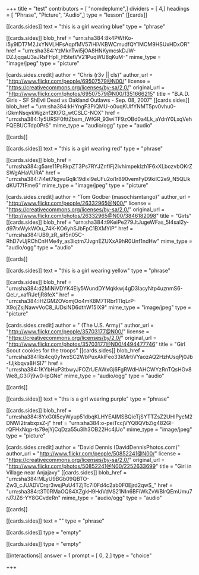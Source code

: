 +++
title = "test"
contributors = [ "nomdeplume",]
dividers = [ 4,]
headings = [ "Phrase", "Picture", "Audio",]
type = "lesson"
[[cards]]

[[cards.sides]]
text = "this is a girl wearing blue"
type = "phrase"

[[cards.sides]]
blob_href = "urn:sha384:8k4PWfKo-i5y9IDT7M2JxYNVLHFsAqpfMV57lHiVKBWCmudfQY1MCM9HSUxHDxOR"
href = "urn:sha384:YzMknTwi5jOA8HNKymcskDJW-DZJjqqaU3aJRsFHpIl_H5tetVV21PuqWU8qKuM-"
mime_type = "image/jpeg"
type = "picture"

[cards.sides.credit]
author = "Chris (r3v || cls)"
author_url = "http://www.flickr.com/people/69507579@N00/"
license = "https://creativecommons.org/licenses/by-sa/2.0/"
original_url = "http://www.flickr.com/photos/69507579@N00/1351666215"
title = "B.A.D. Girls - SF ShEvil Dead vs Oakland Outlaws - Sep. 08, 2007"
[[cards.sides]]
blob_href = "urn:sha384:kHYngF3PiQMU-o0uqKUlfYNMT5pv0vhu0-iGkmNsqvkWgznf2Kt7G_wtCSLC-NOX"
href = "urn:sha384:1y5URSF0fttZbsm_iWfGR_93wiTF9zOBd0a4Lk_aYdnY0LxqVehFQEBUCTdp0PrS"
mime_type = "audio/ogg"
type = "audio"

[[cards]]

[[cards.sides]]
text = "this is a girl wearing red"
type = "phrase"

[[cards.sides]]
blob_href = "urn:sha384:g5are11PsRkpZT3Ps7RYJZnfIFj2lvhimpekIzh1F6xXLbozvbOKrZSWgAHaVURA"
href = "urn:sha384:7i4et7kgvuGqlk19dlxI9eUFu2oi1r890vemFyD9kiIC2e9_N5QLlkdKUT7fFme6"
mime_type = "image/jpeg"
type = "picture"

[cards.sides.credit]
author = "Tom Godber (masochismtango)"
author_url = "http://www.flickr.com/people/26332965@N00/"
license = "https://creativecommons.org/licenses/by-sa/2.0/"
original_url = "http://www.flickr.com/photos/26332965@N00/3846182098"
title = "Girls"
[[cards.sides]]
blob_href = "urn:sha384:t9KeiPe279JtJugeWFas_5I4saI2y-d97rxWykWOu_74K-KO6yhSJbFpC1BXMYlP"
href = "urn:sha384:UB9_zR_sif5n05C-RhD7vUjRChCnHMe4y_as3iqtm7JvgnEZUXxA9hR0Unf1ndHw"
mime_type = "audio/ogg"
type = "audio"

[[cards]]

[[cards.sides]]
text = "this is a girl wearing yellow"
type = "phrase"

[[cards.sides]]
blob_href = "urn:sha384:d2MiNiVDYK4Ely5WundDYMqkkwj4gD3lacyNtp4uznmS6-QeLr_xafRJefjR8feX"
href = "urn:sha384:lHZGMZOVomjOo4mK8M7TRbr1TlqLrP-X9ojZsjNawvVoC8_iUDsiND6dthW15lX9"
mime_type = "image/jpeg"
type = "picture"

[cards.sides.credit]
author = " (The U.S. Army)"
author_url = "http://www.flickr.com/people/35703177@N00/"
license = "https://creativecommons.org/licenses/by/2.0/"
original_url = "http://www.flickr.com/photos/35703177@N00/4494477746"
title = "Girl Scout cookies for the troops"
[[cards.sides]]
blob_href = "urn:sha384:Rx4cq0y1wxSC2WbPuxAkIFeo33kMrtiVYaozAQ2HzhUsqPj0Jb-fJjkbqva8HSI7"
href = "urn:sha384:1KYbHuP3tbwyJFOZrUEAWxGj6FgRWdHAHCWYzRnTQsHGv8We8_G3l7j9w0-lpGNe"
mime_type = "audio/ogg"
type = "audio"

[[cards]]

[[cards.sides]]
text = "ths is a girl wearing purple"
type = "phrase"

[[cards.sides]]
blob_href = "urn:sha384:8YxG0I5cyWyup51dbqKLHYEAIMSBQieTjSYTTZsZ2UHIPycM2DNWI2trabxpsZ-j"
href = "urn:sha384:o-peiTccjVYQ8QVbZig482GI-rQFHxNqp-ts79ejYjCqDza55u3lh3OB22Hc4jUo"
mime_type = "image/jpeg"
type = "picture"

[cards.sides.credit]
author = "David Dennis (DavidDennisPhotos.com)"
author_url = "http://www.flickr.com/people/50852241@N00/"
license = "https://creativecommons.org/licenses/by-sa/2.0/"
original_url = "http://www.flickr.com/photos/50852241@N00/2252633699"
title = "Girl in Village near Anjajavy"
[[cards.sides]]
blob_href = "urn:sha384:MLyU9BGb09QBTO-Zw3_cJUADVCrqr3wsjPuU4TZjTc7I0Fd4c2ab0F0Ejrd2qwS_"
href = "urn:sha384:t3T0RMaOQ84XZgkH9HdVdVS21NIn6BFiWkZvWBlrQEmUmu7rJ7JZ6-YY8GCvdeRn"
mime_type = "audio/ogg"
type = "audio"

[[cards]]

[[cards.sides]]
text = ""
type = "phrase"

[[cards.sides]]
type = "empty"

[[cards.sides]]
type = "empty"

[[interactions]]
answer = 1
prompt = [ 0, 2,]
type = "choice"

+++
